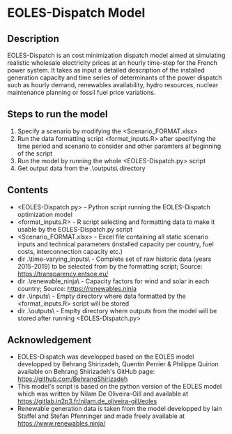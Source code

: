# EOLES-Dispatch Model

## Description
EOLES-Dispatch is an cost minimization dispatch model aimed at simulating realistic wholesale electricity prices at an hourly time-step for the French power system. It takes as input a detailed description of the installed generation capacity and time series of determinants of the power dispatch such as hourly demand, renewables availability, hydro resources, nuclear maintenance planning or fossil fuel price variations.

## Steps to run the model
1. Specify a scenario by modifying the <Scenario_FORMAT.xlsx>
2. Run the data formatting script <format_inputs.R> after specifying the time period and scenario to consider and other paramters at beginning of the script
3. Run the model by running the whole <EOLES-Dispatch.py> script
4. Get output data from the .\outputs\ directory

## Contents
- <EOLES-Dispatch.py> - Python script running the EOLES-Dispatch optimization model
- <format_inputs.R> - R script selecting and formatting data to make it usable by the EOLES-Dispatch.py script
- <Scenario_FORMAT.xlsx> - Excel file containing all static scenario inputs and technical parameters (installed capacity per country, fuel costs, interconnection capacity etc.)
- dir .\time-varying_inputs\ - Complete set of raw historic data (years 2015-2019) to be selected from by the formatting script; Source: https://transparency.entsoe.eu/
- dir .\renewable_ninja\ - Capacity factors for wind and solar in each country; Source: https://renewables.ninja
- dir .\inputs\ - Empty directory where data formatted by the <format_inputs.R> script will be stored
- dir .\outputs\ - Emplty directory where outputs from the model will be stored after running <EOLES-Dispatch.py>

## Acknowledgement
- EOLES-Dispatch was developped based on the EOLES model developped by Behrang Shirizadeh, Quentin Perrier & Philippe Quirion available on Behrang Shirizadeh's GitHub page: https://github.com/BehrangShirizadeh
- This model's script is based on the python version of the EOLES model which was written by Nilam De Oliveira-Gill and available at https://gitlab.in2p3.fr/nilam.de_oliveira-gill/eoles
- Renewable generation data is taken from the model developped by Iain Staffel and Stefan Pfenninger and made freely available at https://www.renewables.ninja/
